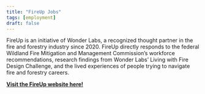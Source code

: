 ```yaml
---
title: "FireUp Jobs"
tags: [employment]
draft: false
---
```


FireUp is an initiative of Wonder Labs, a recognized thought partner in the fire and forestry industry since 2020. FireUp directly responds to the federal Wildland Fire Mitigation and Management Commission’s workforce recommendations, research findings from Wonder Labs’ Living with Fire Design Challenge, and the lived experiences of people trying to navigate fire and forestry careers. 


[**Visit the FireUp website here!**](https://jobs.fire-up.net/jobs)

